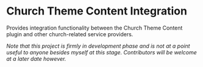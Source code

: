 # Church Theme Content Integration

Provides integration functionality between the Church Theme Content plugin and other church-related service providers.

*Note that this project is firmly in development phase and is not at a point useful to anyone besides myself at this stage.
Contributors will be welcome at a later date however.*